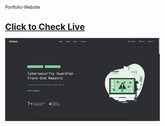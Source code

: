 Portfolio-Website

<h1><a href="https://www.rafi-geek.netlify.app/"> Click to Check Live</a></h1>
<img src="Screenshot.png">
